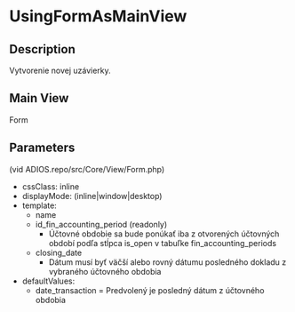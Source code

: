 # UsingFormAsMainView

## Description

Vytvorenie novej uzávierky.

## Main View

Form

## Parameters

(vid ADIOS.repo/src/Core/View/Form.php)

* cssClass: inline
* displayMode: (inline|window|desktop)
* template:
  * name
  * id_fin_accounting_period (readonly)
    * Účtovné obdobie sa bude ponúkať iba z otvorených účtovných období podľa stĺpca is_open v tabuľke fin_accounting_periods
  * closing_date
    * Dátum musí byť väčší alebo rovný dátumu posledného dokladu z vybraného účtovného obdobia
* defaultValues:
  * date_transaction = Predvolený je posledný dátum z účtovného obdobia